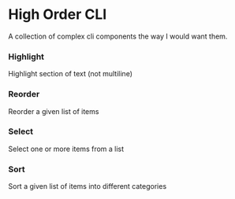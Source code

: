# High Order CLI

A collection of complex cli components the way I would want them.

### Highlight 
Highlight section of text (not multiline)

### Reorder 
Reorder a given list of items

### Select 
Select one or more items from a list

### Sort 
Sort a given list of items into different categories

